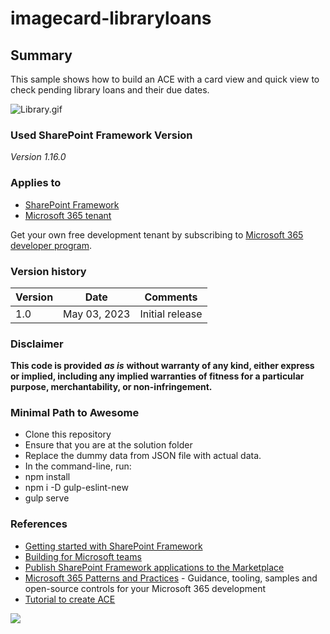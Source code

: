 # imagecard-libraryloans

## Summary

This sample shows how to build an ACE with a card view and quick view to check pending library loans and their due dates.

![Library.gif](./assets/Library.gif)

### Used SharePoint Framework Version

*Version 1.16.0*

### Applies to

- [SharePoint Framework](https://aka.ms/spfx)
- [Microsoft 365 tenant](https://docs.microsoft.com/en-us/sharepoint/dev/spfx/set-up-your-developer-tenant)

Get your own free development tenant by subscribing to [Microsoft 365 developer program](http://aka.ms/o365devprogram).

### Version history

| **Version** | **Date** | **Comments** |
|--|--|--|
| 1.0  | May 03, 2023 | Initial release |

### Disclaimer

**This code is provided** _**as is**_ **without warranty of any kind, either express or implied, including any implied warranties of fitness for a particular purpose, merchantability, or non-infringement.**

### Minimal Path to Awesome

- Clone this repository
- Ensure that you are at the solution folder
- Replace the dummy data from JSON file with actual data.
- In the command-line, run:
- npm install
- npm i -D gulp-eslint-new
- gulp serve

### References

- [Getting started with SharePoint Framework](https://docs.microsoft.com/en-us/sharepoint/dev/spfx/set-up-your-developer-tenant)
- [Building for Microsoft teams](https://docs.microsoft.com/en-us/sharepoint/dev/spfx/build-for-teams-overview)
- [Publish SharePoint Framework applications to the Marketplace](https://docs.microsoft.com/en-us/sharepoint/dev/spfx/publish-to-marketplace-overview)
- [Microsoft 365 Patterns and Practices](https://aka.ms/m365pnp) - Guidance, tooling, samples and open-source controls for your Microsoft 365 development
- [Tutorial to create ACE](https://docs.microsoft.com/en-us/sharepoint/dev/spfx/viva/get-started/build-first-sharepoint-adaptive-card-extension)
 <img src="https://pnptelemetry.azurewebsites.net/sp-dev-fx-aces/samples/ImageCard-LibraryLoans" />
